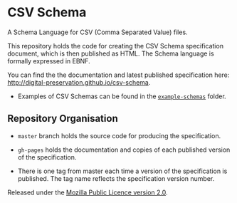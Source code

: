 CSV Schema
==========

A Schema Language for CSV (Comma Separated Value) files.

This repository holds the code for creating the CSV Schema specification document, which
is then published as HTML. The Schema language is formally expressed in EBNF.

You can find the the documentation and latest published specification here:
	http://digital-preservation.github.io/csv-schema.

* Examples of CSV Schemas can be found in the [`example-schemas`](https://github.com/adamretter/csv-schema/tree/master/example-schemas) folder.


Repository Organisation
-----------------------
* `master` branch holds the source code for producing the specification.

* `gh-pages` holds the documentation and copies of each published version of the specification.

* There is one tag from master each time a version of the specification is published. The tag name reflects
the specification version number.

Released under the [Mozilla Public Licence version 2.0](http://www.mozilla.org/MPL/2.0/).
